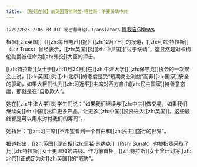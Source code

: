 ```yaml
---
title: 【秘翻在线】前英国首相利兹·特拉斯：不要绥靖中共
---
```

`12/9/2023 7:05 PM UTC 秘密翻譯組G-Translators` [轉載自GNews](https://gnews.org/articles/2090861)

        

根据[[zh:英国]]《[[zh:每日电讯]]报》[[zh:12月7日]]的报道，[[zh:利兹·特拉斯]]（Liz Truss）曾经表示，[[zh:英国]]对[[zh:中共国]]“过于绥靖”，这显然是对卡梅伦勋爵被任命为[[zh:外交]]大臣的抨击。

[[zh:特拉斯]]女士于[[zh:11月24日]]在[[zh:牛津大学]][[zh:保守党]]协会的一次聚会上说，[[zh:英国]]对[[zh:北京]]的态度是受“短期商业利益”而非[[zh:国家]]安全的驱动，如果大臣们认为[[zh:习近平]]主席对西方自由[[zh:民主国家]]持善意态度，那就是在“自欺欺人”。

她在[[zh:牛津大学]]对学生们说：“如果我们继续与[[zh:中共]]做交易，如果我们继续向[[zh:中国]]出口更多产品，让更多[[zh:中国]]投资进入[[zh:英国]]，这些最终都是可以用来对付我们的筹码”。

她指出：“[[zh:习主席]]不希望看到一个自由和[[zh:民主]]盛行的世界”。

报道指出，[[zh:英国]]现首相[[zh:里希·苏纳克]]（Rishi Sunak）也被指责采取了比[[zh:特拉斯]]女士更温和的路线。作为前首相，[[zh:特拉斯]]女士曾计划将[[zh:北京]]正式定为对[[zh:英国]]的“威胁”。
